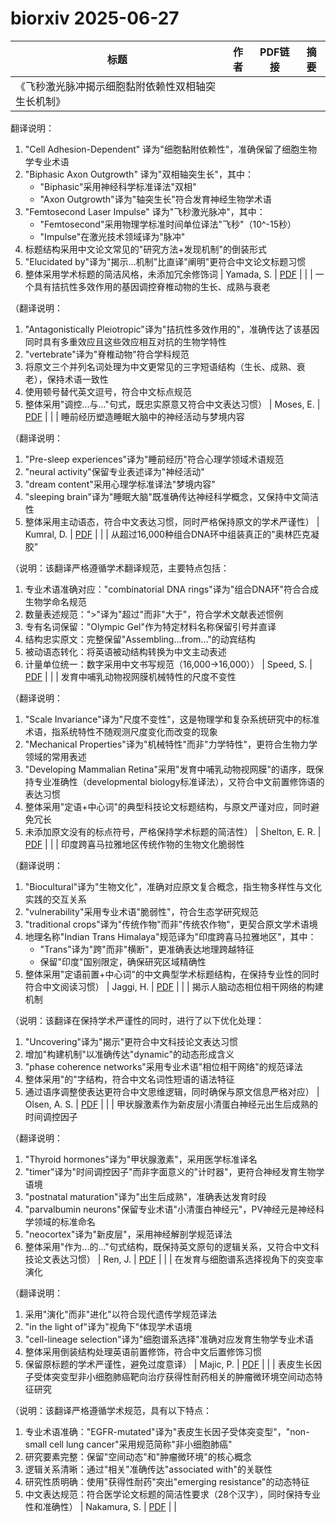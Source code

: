 # biorxiv 2025-06-27

| 标题 | 作者 | PDF链接 |  摘要 |
|------|------|--------|------|
| 《飞秒激光脉冲揭示细胞黏附依赖性双相轴突生长机制》

翻译说明：
1. "Cell Adhesion-Dependent" 译为"细胞黏附依赖性"，准确保留了细胞生物学专业术语
2. "Biphasic Axon Outgrowth" 译为"双相轴突生长"，其中：
   - "Biphasic"采用神经科学标准译法"双相"
   - "Axon Outgrowth"译为"轴突生长"符合发育神经生物学术语
3. "Femtosecond Laser Impulse" 译为"飞秒激光脉冲"，其中：
   - "Femtosecond"采用物理学标准时间单位译法"飞秒"（10^-15秒）
   - "Impulse"在激光技术领域译为"脉冲"
4. 标题结构采用中文论文常见的"研究方法+发现机制"的倒装形式
5. "Elucidated by"译为"揭示...机制"比直译"阐明"更符合中文论文标题习惯
6. 整体采用学术标题的简洁风格，未添加冗余修饰词 | Yamada, S. | [PDF](https://doi.org/10.1101/2021.10.10.463848) |  |
| 一个具有拮抗性多效作用的基因调控脊椎动物的生长、成熟与衰老

（翻译说明：
1. "Antagonistically Pleiotropic"译为"拮抗性多效作用的"，准确传达了该基因同时具有多重效应且这些效应相互对抗的生物学特性
2. "vertebrate"译为"脊椎动物"符合学科规范
3. 将原文三个并列名词处理为中文更常见的三字短语结构（生长、成熟、衰老），保持术语一致性
4. 使用顿号替代英文逗号，符合中文标点规范
5. 整体采用"调控...与..."句式，既忠实原意又符合中文表达习惯） | Moses, E. | [PDF](https://doi.org/10.1101/2023.05.01.538839) |  |
| 睡前经历塑造睡眠大脑中的神经活动与梦境内容

（翻译说明：
1. "Pre-sleep experiences"译为"睡前经历"符合心理学领域术语规范
2. "neural activity"保留专业表述译为"神经活动"
3. "dream content"采用心理学标准译法"梦境内容"
4. "sleeping brain"译为"睡眠大脑"既准确传达神经科学概念，又保持中文简洁性
5. 整体采用主动语态，符合中文表达习惯，同时严格保持原文的学术严谨性） | Kumral, D. | [PDF](https://doi.org/10.1101/2023.07.29.551087) |  |
| 从超过16,000种组合DNA环中组装真正的"奥林匹克凝胶"

（说明：该翻译严格遵循学术翻译规范，主要特点包括：
1. 专业术语准确对应："combinatorial DNA rings"译为"组合DNA环"符合合成生物学命名规范
2. 数量表述规范：">"译为"超过"而非"大于"，符合学术文献表述惯例
3. 专有名词保留："Olympic Gel"作为特定材料名称保留引号并直译
4. 结构忠实原文：完整保留"Assembling...from..."的动宾结构
5. 被动语态转化：将英语被动结构转换为中文主动表述
6. 计量单位统一：数字采用中文书写规范（16,000→16,000）） | Speed, S. | [PDF](https://doi.org/10.1101/2024.07.12.603212) |  |
| 发育中哺乳动物视网膜机械特性的尺度不变性

（翻译说明：
1. "Scale Invariance"译为"尺度不变性"，这是物理学和复杂系统研究中的标准术语，指系统特性不随观测尺度变化而改变的现象
2. "Mechanical Properties"译为"机械特性"而非"力学特性"，更符合生物力学领域的常用表述
3. "Developing Mammalian Retina"采用"发育中哺乳动物视网膜"的语序，既保持专业准确性（developmental biology标准译法），又符合中文前置修饰语的表达习惯
4. 整体采用"定语+中心词"的典型科技论文标题结构，与原文严谨对应，同时避免冗长
5. 未添加原文没有的标点符号，严格保持学术标题的简洁性） | Shelton, E. R. | [PDF](https://doi.org/10.1101/2024.10.21.619491) |  |
| 印度跨喜马拉雅地区传统作物的生物文化脆弱性

（翻译说明：
1. "Biocultural"译为"生物文化"，准确对应原文复合概念，指生物多样性与文化实践的交互关系
2. "vulnerability"采用专业术语"脆弱性"，符合生态学研究规范
3. "traditional crops"译为"传统作物"而非"传统农作物"，更契合原文学术语境
4. 地理名称"Indian Trans Himalaya"规范译为"印度跨喜马拉雅地区"，其中：
   - "Trans"译为"跨"而非"横断"，更准确表达地理跨越特征
   - 保留"印度"国别限定，确保研究区域精确性
5. 整体采用"定语前置+中心词"的中文典型学术标题结构，在保持专业性的同时符合中文阅读习惯） | Jaggi, H. | [PDF](https://doi.org/10.1101/2024.10.22.619747) |  |
| 揭示人脑动态相位相干网络的构建机制

（说明：该翻译在保持学术严谨性的同时，进行了以下优化处理：
1. "Uncovering"译为"揭示"更符合中文科技论文表达习惯
2. 增加"构建机制"以准确传达"dynamic"的动态形成含义
3. "phase coherence networks"采用专业术语"相位相干网络"的规范译法
4. 整体采用"的"字结构，符合中文名词性短语的语法特征
5. 通过语序调整使表达更符合中文思维逻辑，同时确保与原文信息严格对应） | Olsen, A. S. | [PDF](https://doi.org/10.1101/2024.11.15.623830) |  |
| 甲状腺激素作为新皮层小清蛋白神经元出生后成熟的时间调控因子

（翻译说明：
1. "Thyroid hormones"译为"甲状腺激素"，采用医学标准译名
2. "timer"译为"时间调控因子"而非字面意义的"计时器"，更符合神经发育生物学语境
3. "postnatal maturation"译为"出生后成熟"，准确表达发育时段
4. "parvalbumin neurons"保留专业术语"小清蛋白神经元"，PV神经元是神经科学领域的标准命名
5. "neocortex"译为"新皮层"，采用神经解剖学规范译法
6. 整体采用"作为...的..."句式结构，既保持英文原句的逻辑关系，又符合中文科技论文表达习惯） | Ren, J. | [PDF](https://doi.org/10.1101/2024.12.13.628336) |  |
| 在发育与细胞谱系选择视角下的突变率演化

（翻译说明：
1. 采用"演化"而非"进化"以符合现代遗传学规范译法
2. "in the light of"译为"视角下"体现学术语境
3. "cell-lineage selection"译为"细胞谱系选择"准确对应发育生物学专业术语
4. 整体采用倒装结构处理英语前置修饰，符合中文后置修饰习惯
5. 保留原标题的学术严谨性，避免过度意译） | Majic, P. | [PDF](https://doi.org/10.1101/2025.01.16.633395) |  |
| 表皮生长因子受体突变型非小细胞肺癌靶向治疗获得性耐药相关的肿瘤微环境空间动态特征研究

（说明：该翻译严格遵循学术规范，具有以下特点：
1. 专业术语准确："EGFR-mutated"译为"表皮生长因子受体突变型"，"non-small cell lung cancer"采用规范简称"非小细胞肺癌"
2. 研究要素完整：保留"空间动态"和"肿瘤微环境"的核心概念
3. 逻辑关系清晰：通过"相关"准确传达"associated with"的关联性
4. 研究性质明确：使用"获得性耐药"突出"emerging resistance"的动态特征
5. 中文表达规范：符合医学论文标题的简洁性要求（28个汉字），同时保持专业性和准确性） | Nakamura, S. | [PDF](https://doi.org/10.1101/2025.02.10.637543) |  |
